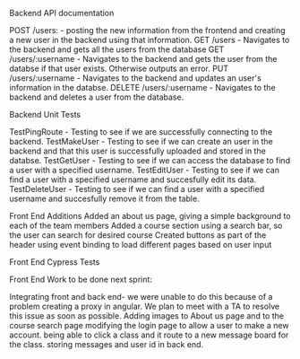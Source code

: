 Backend API documentation

POST /users: - posting the new information from the frontend and creating a new user in the backend using that information.
GET /users - Navigates to the backend and gets all the users from the database
GET /users/:username - Navigates to the backend and gets the user from the databse if that user exists. Otherwise outputs an error.
PUT /users/:username - Navigates to the backend and updates an user's information in the databse.
DELETE /users/:username - Navigates to the backend and deletes a user from the database.


Backend Unit Tests

TestPingRoute - Testing to see if we are successfully connecting to the backend.
TestMakeUser - Testing to see if we can create an user in the backend and that this user is successfully uploaded and stored in the databse.
TestGetUser - Testing to see if we can access the database to find a user with a specified username.
TestEditUser -  Testing to see if we can find a user with a specified username and succesfully edit its data.
TestDeleteUser - Testing to see if we can find a user with a specified username and succesfully remove it from the table.

Front End Additions
Added an about us page, giving a simple background to each of the team members
Added a course section using a search bar, so the user can search for desired course
Created buttons as part of the header using event binding to load different pages based on user input




Front End Cypress Tests





Front End Work to be done next sprint:

Integrating front and back end- we were unable to do this because of a problem creating a proxy in angular. We plan to meet with a TA to resolve this issue as soon as possible.
Adding images to About us page and to the course search page
modifying the login page to allow a user to make a new account.
being able to click a class and it route to a new message board for the class.
storing messages and user id in back end.

